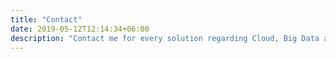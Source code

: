 ```yaml
---
title: "Contact"
date: 2019-05-12T12:14:34+06:00
description: "Contact me for every solution regarding Cloud, Big Data and Virtual Reality."
---
```

